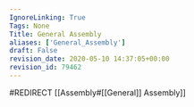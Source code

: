```yaml
---
IgnoreLinking: True
Tags: None
Title: General Assembly
aliases: ['General_Assembly']
draft: False
revision_date: 2020-05-10 14:37:05+00:00
revision_id: 79462
---
```


#REDIRECT [[Assembly#[[General]] Assembly]]